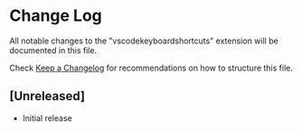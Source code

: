 # Change Log
All notable changes to the "vscodekeyboardshortcuts" extension will be documented in this file.

Check [Keep a Changelog](http://keepachangelog.com/) for recommendations on how to structure this file.

## [Unreleased]
- Initial release